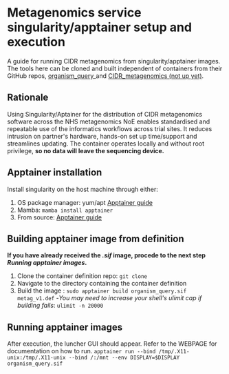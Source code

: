 # Metagenomics service singularity/apptainer setup and execution
A guide for running CIDR metagenomics from singularity/apptainer images. The tools here can be cloned and built independent of containers from their GitHub repos, [organism_query](https://github.com/GSTT-CIDR/organism_query)_and [CIDR_metagenomics (not up yet)](https://github.com/).

## Rationale
Using Singularity/Aptainer for the distribution of CIDR metagenomics software across the NHS metagenomics NoE enables standardised and repeatable use of the informatics workflows across trial sites. It reduces intrusion on partner's hardware, hands-on set up time/support and streamlines updating. The container operates locally and without root privilege, **so no data will leave the sequencing device.**

## Apptainer installation
Install singularity on the host machine through either:
1. OS package manager: yum/apt [Apptainer guide](https://apptainer.org/docs/admin/main/installation.html)
2. Mamba: ```mamba install apptainer```
3. From source: [Apptainer guide](https://apptainer.org/docs/admin/main/installation.html)

## Building apptainer image from definition
**If you have already received the _.sif_ image, procede to the next step _Running apptainer images_.** 
1. Clone the container definition repo: ```git clone``` 
2. Navigate to the directory containing the container definition
3. Build the image : ```sudo apptainer build organism_query.sif metag_v1.def```
    -_You may need to increase your shell's ulimit cap if building fails_: ```ulimit -n 20000```

## Running apptainer images
After execution, the luncher GUI should appear. Refer to the WEBPAGE for documentation on how to run.
```apptainer run --bind /tmp/.X11-unix:/tmp/.X11-unix --bind /:/mnt --env DISPLAY=$DISPLAY organism_query.sif ```